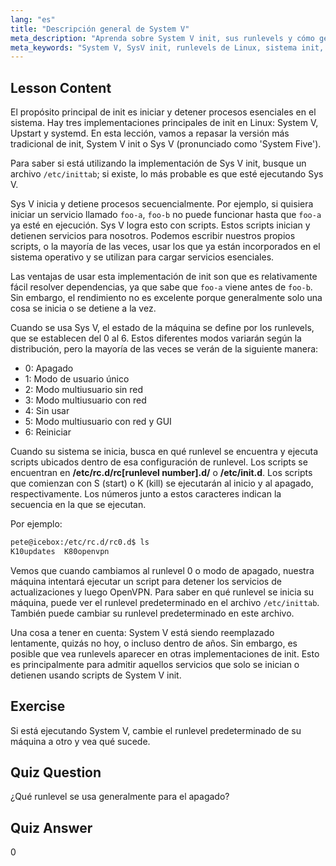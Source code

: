 ```yaml
---
lang: "es"
title: "Descripción general de System V"
meta_description: "Aprenda sobre System V init, sus runlevels y cómo gestiona los procesos en Linux. Comprenda los conceptos básicos de SysV para usuarios principiantes e intermedios."
meta_keywords: "System V, SysV init, runlevels de Linux, sistema init, tutorial de Linux, guía para principiantes, gestión de procesos"
---
```


## Lesson Content

El propósito principal de init es iniciar y detener procesos esenciales en el sistema. Hay tres implementaciones principales de init en Linux: System V, Upstart y systemd. En esta lección, vamos a repasar la versión más tradicional de init, System V init o Sys V (pronunciado como 'System Five').

Para saber si está utilizando la implementación de Sys V init, busque un archivo `/etc/inittab`; si existe, lo más probable es que esté ejecutando Sys V.

Sys V inicia y detiene procesos secuencialmente. Por ejemplo, si quisiera iniciar un servicio llamado `foo-a`, `foo-b` no puede funcionar hasta que `foo-a` ya esté en ejecución. Sys V logra esto con scripts. Estos scripts inician y detienen servicios para nosotros. Podemos escribir nuestros propios scripts, o la mayoría de las veces, usar los que ya están incorporados en el sistema operativo y se utilizan para cargar servicios esenciales.

Las ventajas de usar esta implementación de init son que es relativamente fácil resolver dependencias, ya que sabe que `foo-a` viene antes de `foo-b`. Sin embargo, el rendimiento no es excelente porque generalmente solo una cosa se inicia o se detiene a la vez.

Cuando se usa Sys V, el estado de la máquina se define por los runlevels, que se establecen del 0 al 6. Estos diferentes modos variarán según la distribución, pero la mayoría de las veces se verán de la siguiente manera:

- 0: Apagado
- 1: Modo de usuario único
- 2: Modo multiusuario sin red
- 3: Modo multiusuario con red
- 4: Sin usar
- 5: Modo multiusuario con red y GUI
- 6: Reiniciar

Cuando su sistema se inicia, busca en qué runlevel se encuentra y ejecuta scripts ubicados dentro de esa configuración de runlevel. Los scripts se encuentran en **/etc/rc.d/rc[runlevel number].d/** o **/etc/init.d**. Los scripts que comienzan con S (start) o K (kill) se ejecutarán al inicio y al apagado, respectivamente. Los números junto a estos caracteres indican la secuencia en la que se ejecutan.

Por ejemplo:

```bash
pete@icebox:/etc/rc.d/rc0.d$ ls
K10updates  K80openvpn
```

Vemos que cuando cambiamos al runlevel 0 o modo de apagado, nuestra máquina intentará ejecutar un script para detener los servicios de actualizaciones y luego OpenVPN. Para saber en qué runlevel se inicia su máquina, puede ver el runlevel predeterminado en el archivo `/etc/inittab`. También puede cambiar su runlevel predeterminado en este archivo.

Una cosa a tener en cuenta: System V está siendo reemplazado lentamente, quizás no hoy, o incluso dentro de años. Sin embargo, es posible que vea runlevels aparecer en otras implementaciones de init. Esto es principalmente para admitir aquellos servicios que solo se inician o detienen usando scripts de System V init.

## Exercise

Si está ejecutando System V, cambie el runlevel predeterminado de su máquina a otro y vea qué sucede.

## Quiz Question

¿Qué runlevel se usa generalmente para el apagado?

## Quiz Answer

0
